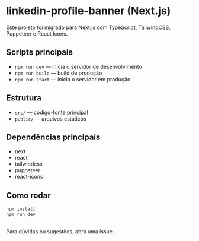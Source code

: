 # linkedin-profile-banner (Next.js)

Este projeto foi migrado para Next.js com TypeScript, TailwindCSS, Puppeteer e React Icons.

## Scripts principais

- `npm run dev` — inicia o servidor de desenvolvimento
- `npm run build` — build de produção
- `npm run start` — inicia o servidor em produção

## Estrutura

- `src/` — código-fonte principal
- `public/` — arquivos estáticos

## Dependências principais

- next
- react
- tailwindcss
- puppeteer
- react-icons

## Como rodar

```bash
npm install
npm run dev
```

---

Para dúvidas ou sugestões, abra uma issue.
